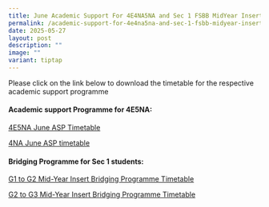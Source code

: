 ```yaml
---
title: June Academic Support For 4E4NA5NA and Sec 1 FSBB MidYear Inserts Timetable
permalink: /academic-support-for-4e4na5na-and-sec-1-fsbb-midyear-inserts/
date: 2025-05-27
layout: post
description: ""
image: ""
variant: tiptap
---
```

<p>Please click on the link below to download the timetable for the respective
academic support programme</p>
<h4>Academic support Programme for 4E5NA:</h4>
<p><a href="/files/4E5NA_June_ASP_2025.pdf" rel="noopener nofollow" target="_blank">4E5NA June ASP Timetable</a>
</p>
<p></p>
<p><a href="/files/4NA_June_ASP_2025.pdf" rel="noopener nofollow" target="_blank">4NA June ASP timetable</a>
</p>
<p></p>
<h4>Bridging Programme for Sec 1 students:</h4>
<p></p>
<p><a href="/files/S1_Midyr_Insert_2025_Bridging_Timetable_G1_to_G2.pdf" rel="noopener nofollow" target="_blank">G1 to G2 Mid-Year Insert Bridging Programme Timetable</a>
</p>
<p></p>
<p><a href="/files/S1_Midyr_Insert_2025_Bridging_Timetable_G2_to_G3.pdf" rel="noopener nofollow" target="_blank">G2 to G3 Mid-Year Insert Bridging Programme Timetable</a>
</p>